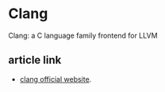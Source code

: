 # Clang

Clang: a C language family frontend for LLVM

## article link
-  [clang official website](https://clang.llvm.org/).






